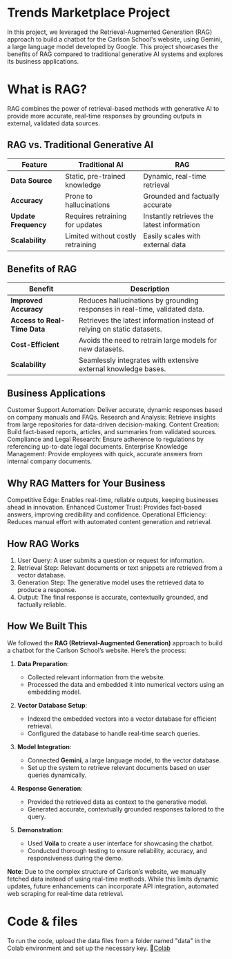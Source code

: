 # Trends Marketplace Project
In this project, we leveraged the Retrieval-Augmented Generation (RAG) approach to build a chatbot for the Carlson School's website, using Gemini, a large language model developed by Google. This project showcases the benefits of RAG compared to traditional generative AI systems and explores its business applications.
 
# What is RAG?
RAG combines the power of retrieval-based methods with generative AI to provide more accurate, real-time responses by grounding outputs in external, validated data sources.

## RAG vs. Traditional Generative AI

| **Feature**            | **Traditional AI**                | **RAG**                                      |
|-------------------------|------------------------------------|---------------------------------------------|
| **Data Source**         | Static, pre-trained knowledge     | Dynamic, real-time retrieval                |
| **Accuracy**            | Prone to hallucinations           | Grounded and factually accurate             |
| **Update Frequency**    | Requires retraining for updates   | Instantly retrieves the latest information  |
| **Scalability**         | Limited without costly retraining | Easily scales with external data            |

## Benefits of RAG

| **Benefit**            | **Description**                                                                 |
|-------------------------|---------------------------------------------------------------------------------|
| **Improved Accuracy**   | Reduces hallucinations by grounding responses in real-time, validated data.    |
| **Access to Real-Time Data** | Retrieves the latest information instead of relying on static datasets.        |
| **Cost-Efficient**      | Avoids the need to retrain large models for new datasets.                      |
| **Scalability**         | Seamlessly integrates with extensive external knowledge bases.                 |

## Business Applications
Customer Support Automation: Deliver accurate, dynamic responses based on company manuals and FAQs.
Research and Analysis: Retrieve insights from large repositories for data-driven decision-making.
Content Creation: Build fact-based reports, articles, and summaries from validated sources.
Compliance and Legal Research: Ensure adherence to regulations by referencing up-to-date legal documents.
Enterprise Knowledge Management: Provide employees with quick, accurate answers from internal company documents.

## Why RAG Matters for Your Business
Competitive Edge: Enables real-time, reliable outputs, keeping businesses ahead in innovation.
Enhanced Customer Trust: Provides fact-based answers, improving credibility and confidence.
Operational Efficiency: Reduces manual effort with automated content generation and retrieval.

## How RAG Works
1. User Query: A user submits a question or request for information.
2. Retrieval Step: Relevant documents or text snippets are retrieved from a vector database.
3. Generation Step: The generative model uses the retrieved data to produce a response.
4. Output: The final response is accurate, contextually grounded, and factually reliable.

## How We Built This

We followed the **RAG (Retrieval-Augmented Generation)** approach to build a chatbot for the Carlson School’s website. Here’s the process:

1. **Data Preparation**:  
   - Collected relevant information from the website. 
   - Processed the data and embedded it into numerical vectors using an embedding model.

2. **Vector Database Setup**:  
   - Indexed the embedded vectors into a vector database for efficient retrieval.  
   - Configured the database to handle real-time search queries.

3. **Model Integration**:  
   - Connected **Gemini**, a large language model, to the vector database.  
   - Set up the system to retrieve relevant documents based on user queries dynamically.

4. **Response Generation**:  
   - Provided the retrieved data as context to the generative model.  
   - Generated accurate, contextually grounded responses tailored to the query.

5. **Demonstration**:  
   - Used **Voila** to create a user interface for showcasing the chatbot.  
   - Conducted thorough testing to ensure reliability, accuracy, and responsiveness during the demo.


**Note**: Due to the complex structure of Carlson’s website, we manually fetched data instead of using real-time methods. While this limits dynamic updates, future enhancements can incorporate API integration, automated web scraping for real-time data retrieval.


# Code & files
To run the code, upload the data files from a folder named "data" in the Colab environment and set up the necessary key.
📌[Colab](https://colab.research.google.com/drive/1_TYG8saveyjD1yY4RKJRxZfFySosIW6Q#scrollTo=sP_iDUhPOd2k)
